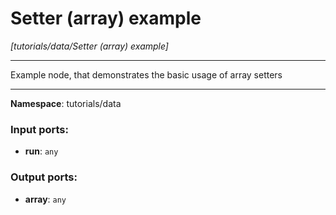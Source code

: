 # Setter (array) example

_[tutorials/data/Setter (array) example]_

---

Example node, that demonstrates the basic usage of array setters

---

__Namespace__: tutorials/data

### Input ports:

* __run__: ` any `

### Output ports:

* __array__: ` any `

